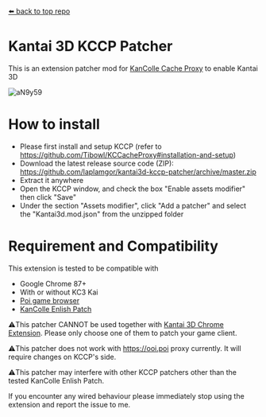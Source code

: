 [⬅️ back to top repo](https://github.com/laplamgor/kantai3d)

# Kantai 3D KCCP Patcher
This is an extension patcher mod for [KanColle Cache Proxy](https://github.com/Tibowl/KCCacheProxy) to enable Kantai 3D

![aN9y59](https://user-images.githubusercontent.com/11514317/97005328-de98ac00-1570-11eb-8ce1-35461f92fbe2.gif)



# How to install
* Please first install and setup KCCP (refer to https://github.com/Tibowl/KCCacheProxy#installation-and-setup)
* Download the latest release source code (ZIP): https://github.com/laplamgor/kantai3d-kccp-patcher/archive/master.zip
* Extract it anywhere
* Open the KCCP window, and check the box "Enable assets modifier" then click "Save"
* Under the section "Assets modifier", click "Add a patcher" and select the "Kantai3d.mod.json" from the unzipped folder


# Requirement and Compatibility
This extension is tested to be compatible with
* Google Chrome 87+
* With or without KC3 Kai
* [Poi game browser](https://github.com/poooi/poi)
* [KanColle Enlish Patch](https://github.com/InochiPM/KanColle-English-Patch-KCCP)

⚠️This patcher CANNOT be used together with [Kantai 3D Chrome Extension](https://github.com/laplamgor/kantai3d-chrome-extension). 
Please only choose one of them to patch your game client.

⚠️This patcher does not work with https://ooi.poi proxy currently. It will require changes on KCCP's side.

⚠️This patcher may interfere with other KCCP patchers other than the tested KanColle Enlish Patch.

If you encounter any wired behaviour please immediately stop using the extension and report the issue to me.

